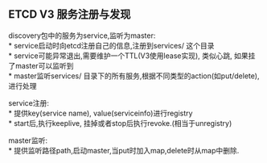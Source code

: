 ## ETCD V3 服务注册与发现  

discovery包中的服务为service,监听为master:    
    * service启动时向etcd注册自己的信息,注册到services/  这个目录      
    * service可能异常退出,需要维护一个TTL(V3使用lease实现), 类似心跳, 如果挂了master可以监听到    
    * master监听services/ 目录下的所有服务,根据不同类型的action(如put/delete),进行处理  

service注册:  
    * 提供key(service name), value(serviceinfo)进行registry      
    * start后,执行keeplive, 挂掉或者stop后执行revoke.(相当于unregistry)      

master监听:  
    * 提供监听路径path,启动master,当put时加入map,delete时从map中删除.    
